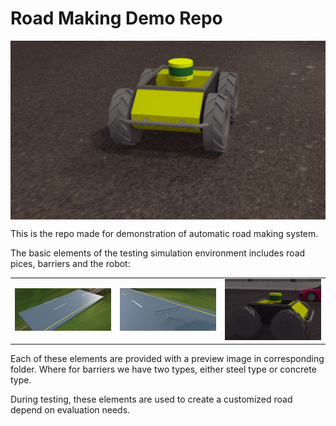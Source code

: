# Road Making Demo Repo


<img align="center" src="husky_robot/robot_back.png">

This is the repo made for demonstration of automatic road making system.

The basic elements of the testing simulation environment includes road pices, barriers and the robot:

<table>
<td width="33%"><img src="road/road_pices.png"></td>
<td width="33%"><img src="barriers/steel_barrier_front.png"></td>
<td width="33%"><img src="husky_robot/robot_side.png"></td>
</table>

Each of these elements are provided with a preview image in corresponding folder. Where for barriers we have two types, either steel type or concrete type.

During testing, these elements are used to create a customized road depend on evaluation needs.